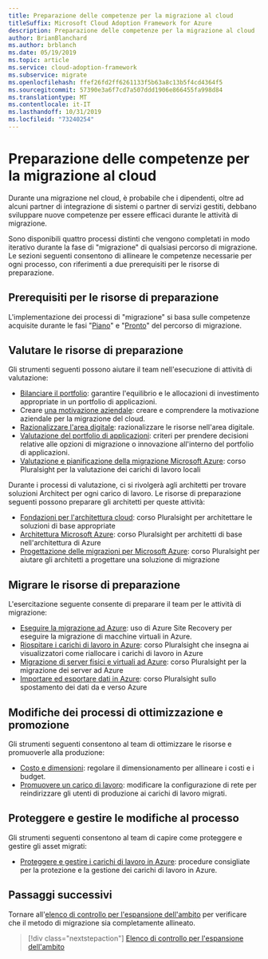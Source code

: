 ```yaml
---
title: Preparazione delle competenze per la migrazione al cloud
titleSuffix: Microsoft Cloud Adoption Framework for Azure
description: Preparazione delle competenze per la migrazione al cloud
author: BrianBlanchard
ms.author: brblanch
ms.date: 05/19/2019
ms.topic: article
ms.service: cloud-adoption-framework
ms.subservice: migrate
ms.openlocfilehash: ffef26fd2ff6261133f5b63a8c13b5f4cd4364f5
ms.sourcegitcommit: 57390e3a6f7cd7a507ddd1906e866455fa998d84
ms.translationtype: MT
ms.contentlocale: it-IT
ms.lasthandoff: 10/31/2019
ms.locfileid: "73240254"
---
```

# <a name="skills-readiness-for-cloud-migration"></a>Preparazione delle competenze per la migrazione al cloud

Durante una migrazione nel cloud, è probabile che i dipendenti, oltre ad alcuni partner di integrazione di sistemi o partner di servizi gestiti, debbano sviluppare nuove competenze per essere efficaci durante le attività di migrazione.

Sono disponibili quattro processi distinti che vengono completati in modo iterativo durante la fase di "migrazione" di qualsiasi percorso di migrazione. Le sezioni seguenti consentono di allineare le competenze necessarie per ogni processo, con riferimenti a due prerequisiti per le risorse di preparazione.

## <a name="prerequisites-skilling-resources"></a>Prerequisiti per le risorse di preparazione

L'implementazione dei processi di "migrazione" si basa sulle competenze acquisite durante le fasi "[Piano](../../strategy/suggested-skills.md)" e "[Pronto](../../organize/suggested-skills.md)" del percorso di migrazione.

## <a name="assess-skilling-resources"></a>Valutare le risorse di preparazione

Gli strumenti seguenti possono aiutare il team nell'esecuzione di attività di valutazione:

- [Bilanciare il portfolio](./balance-the-portfolio.md): garantire l'equilibrio e le allocazioni di investimento appropriate in un portfolio di applicazioni.
- Creare [una motivazione aziendale](../../strategy/cloud-migration-business-case.md): creare e comprendere la motivazione aziendale per la migrazione del cloud.
- [Razionalizzare l'area digitale](../../digital-estate/rationalize.md): razionalizzare le risorse nell'area digitale.
- [Valutazione del portfolio di applicazioni](https://docs.microsoft.com/learn/modules/app-and-infra-migration-and-modernization): criteri per prendere decisioni relative alle opzioni di migrazione o innovazione all'interno del portfolio di applicazioni.
- [Valutazione e pianificazione della migrazione Microsoft Azure](https://www.pluralsight.com/courses/microsoft-azure-migration-assessing-planning): corso Pluralsight per la valutazione dei carichi di lavoro locali

Durante i processi di valutazione, ci si rivolgerà agli architetti per trovare soluzioni Architect per ogni carico di lavoro. Le risorse di preparazione seguenti possono preparare gli architetti per queste attività:

- [Fondazioni per l'architettura cloud](https://app.pluralsight.com/library/courses/cloud-architecture-foundations): corso Pluralsight per architettare le soluzioni di base appropriate
- [Architettura Microsoft Azure](https://app.pluralsight.com/library/courses/cloud-architecture-foundations): corso Pluralsight per architetti di base nell'architettura di Azure
- [Progettazione delle migrazioni per Microsoft Azure](https://app.pluralsight.com/library/courses/cloud-architecture-foundations): corso Pluralsight per aiutare gli architetti a progettare una soluzione di migrazione

## <a name="migrate-skilling-resources"></a>Migrare le risorse di preparazione

L'esercitazione seguente consente di preparare il team per le attività di migrazione:

- [Eseguire la migrazione ad Azure](https://docs.microsoft.com/azure/site-recovery/migrate-tutorial-on-premises-azure): uso di Azure Site Recovery per eseguire la migrazione di macchine virtuali in Azure.
- [Riospitare i carichi di lavoro in Azure](https://aka.ms/rehostcourse): corso Pluralsight che insegna ai visualizzatori come riallocare i carichi di lavoro in Azure
- [Migrazione di server fisici e virtuali ad Azure](https://app.pluralsight.com/library/courses/microsoft-azure-migrating-physical-virtual-servers/table-of-contents): corso Pluralsight per la migrazione dei server ad Azure
- [Importare ed esportare dati in Azure](https://app.pluralsight.com/library/courses/microsoft-azure-import-export-data/table-of-contents): corso Pluralsight sullo spostamento dei dati da e verso Azure

## <a name="optimize-and-promote-process-changes"></a>Modifiche dei processi di ottimizzazione e promozione

Gli strumenti seguenti consentono al team di ottimizzare le risorse e promuoverle alla produzione:

- [Costo e dimensioni](../azure-best-practices/migrate-best-practices-costs.md): regolare il dimensionamento per allineare i costi e i budget.
- [Promuovere un carico di lavoro](../azure-best-practices/migrate-best-practices-networking.md): modificare la configurazione di rete per reindirizzare gli utenti di produzione ai carichi di lavoro migrati.

## <a name="secure-and-manage-process-changes"></a>Proteggere e gestire le modifiche al processo

Gli strumenti seguenti consentono al team di capire come proteggere e gestire gli asset migrati:

- [Proteggere e gestire i carichi di lavoro in Azure](../azure-best-practices/migrate-best-practices-security-management.md): procedure consigliate per la protezione e la gestione dei carichi di lavoro in Azure.

## <a name="next-steps"></a>Passaggi successivi

Tornare all'[elenco di controllo per l'espansione dell'ambito](./index.md) per verificare che il metodo di migrazione sia completamente allineato.

> [!div class="nextstepaction"]
> [Elenco di controllo per l'espansione dell'ambito](./index.md)
